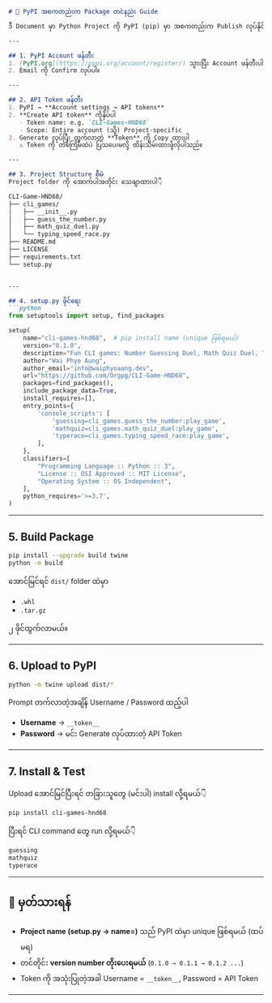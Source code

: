 
```markdown
# 🚀 PyPI အစကတည်းက Package တင်နည်း Guide

ဒီ Document မှာ Python Project ကို PyPI (pip) မှာ အစကတည်းက Publish လုပ်နိုင်ဖို့လိုအပ်တဲ့ အဆင့်တွေကို တစ်ခုချင်း ဖော်ပြထားပါတယ်။

---

## 1. PyPI Account ဖန်တီး
1. [PyPI.org](https://pypi.org/account/register/) သွားပြီး Account ဖန်တီးပါ။
2. Email ကို Confirm လုပ်ပါ။

---

## 2. API Token ဖန်တီး
1. PyPI → **Account settings → API tokens**
2. **Create API token** ကိုနှိပ်ပါ  
   - Token name: e.g. `CLI-Games-HND68`
   - Scope: Entire account (သို့) Project-specific
3. Generate လုပ်ပြီး ထွက်လာတဲ့ **Token** ကို Copy ထားပါ  
   ⚠️ Token ကို တစ်ကြိမ်ထဲပဲ ပြသပေးမလို့ ထိန်းသိမ်းထားဖို့လိုပါသည်။

---

## 3. Project Structure စီမံ
Project folder ကို အောက်ပါအတိုင်း သေချာထားပါ👇

CLI-Game-HND68/
├── cli_games/
│   ├── __init__.py
│   ├── guess_the_number.py
│   ├── math_quiz_duel.py
│   └── typing_speed_race.py
├── README.md
├── LICENSE
├── requirements.txt
└── setup.py


---

## 4. setup.py ဖိုင်ရေး
```python
from setuptools import setup, find_packages

setup(
    name="cli-games-hnd68",  # pip install name (unique ဖြစ်ရမယ်)
    version="0.1.0",
    description="Fun CLI games: Number Guessing Duel, Math Quiz Duel, Typing Speed Race",
    author="Wai Phyo Aung",
    author_email="info@waiphyoaung.dev",
    url="https://github.com/Orgpg/CLI-Game-HND68",
    packages=find_packages(),
    include_package_data=True,
    install_requires=[],
    entry_points={
        'console_scripts': [
            'guessing=cli_games.guess_the_number:play_game',
            'mathquiz=cli_games.math_quiz_duel:play_game',
            'typerace=cli_games.typing_speed_race:play_game',
        ],
    },
    classifiers=[
        "Programming Language :: Python :: 3",
        "License :: OSI Approved :: MIT License",
        "Operating System :: OS Independent",
    ],
    python_requires='>=3.7',
)
````

---

## 5. Build Package

```bash
pip install --upgrade build twine
python -m build
```

အောင်မြင်ရင် `dist/` folder ထဲမှာ

* `.whl`
* `.tar.gz`

၂ ဖိုင်ထွက်လာမယ်။

---

## 6. Upload to PyPI

```bash
python -m twine upload dist/*
```

Prompt တက်လာတဲ့အချိန် Username / Password ထည့်ပါ

* **Username** → `__token__`
* **Password** → မင်း Generate လုပ်ထားတဲ့ API Token

---

## 7. Install & Test

Upload အောင်မြင်ပြီးရင် တခြားသူတွေ (မင်းပါ) install လို့ရမယ်👇

```bash
pip install cli-games-hnd68
```

ပြီးရင် CLI command တွေ run လို့ရမယ်👇

```bash
guessing
mathquiz
typerace
```

---

## 📌 မှတ်သားရန်

* **Project name (setup.py → name=)** သည် PyPI ထဲမှာ unique ဖြစ်ရမယ် (ထပ်မရ)
* တင်တိုင်း **version number တိုးပေးရမယ်** (`0.1.0 → 0.1.1 → 0.1.2 ...`)
* Token ကို အသုံးပြုတဲ့အခါ Username = `__token__`, Password = API Token

---
